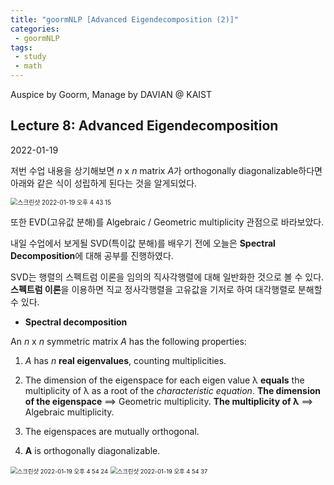 ```yaml
---
title: "goormNLP [Advanced Eigendecomposition (2)]"  
categories:
 - goormNLP
tags:
 - study
 - math
---
```


Auspice by Goorm, Manage by DAVIAN @ KAIST

## Lecture 8: Advanced Eigendecomposition

2022-01-19

저번 수업 내용을 상기해보면 *n* x *n* matrix *A*가 orthogonally diagonalizable하다면 아래와 같은 식이 성립하게 된다는 것을 알게되었다.

<img src="https://user-images.githubusercontent.com/67947808/150086061-513299b4-d650-4909-9fe5-0ef438e3a839.png" alt="스크린샷 2022-01-19 오후 4 43 15" style="zoom:70%;" />

또한 EVD(고유값 분해)를 Algebraic / Geometric multiplicity 관점으로 바라보았다.

내일 수업에서 보게될 SVD(특이값 분해)를 배우기 전에 오늘은 **Spectral Decomposition**에 대해 공부를 진행하였다.

SVD는 행렬의 스펙트럼 이론을 임의의 직사각행렬에 대해 일반화한 것으로 볼 수 있다. **스펙트럼 이론**을 이용하면 직교 정사각행렬을 고유값을 기저로 하여 대각행렬로 분해할 수 있다.



- **Spectral decomposition**

An *n* x *n* symmetric matrix *A* has the following properties:

1. *A* has *n* **real eigenvalues**, counting multiplicities.
2. The dimension of the eigenspace for each eigen value λ **equals** the multiplicity of λ as a root of the *characteristic equation*.
    **The dimension of the eigenspace** ==> Geometric multiplicity.
    **The multiplicity of λ**                          ==> Algebraic multiplicity.

3. The eigenspaces are mutually orthogonal.
4. **A** is orthogonally diagonalizable.

<img src="https://user-images.githubusercontent.com/67947808/150087635-792eb8c9-d6b4-479b-99ed-4e2a2f51102f.png" alt="스크린샷 2022-01-19 오후 4 54 24" style="zoom:67%;" />

<img src="https://user-images.githubusercontent.com/67947808/150087662-fddc9e8a-823b-40f6-9a85-9472d84ff61e.png" alt="스크린샷 2022-01-19 오후 4 54 37" style="zoom:67%;" />

